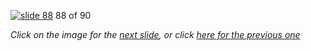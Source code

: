 [![slide 88](https://dl.dropboxusercontent.com/u/2977490/presentations/cookbook/88.jpg)](89.md)
88 of 90

_Click on the image for the [next slide](89.md), or click [here for the previous one](87.md)_